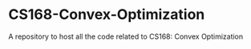 # CS168-Convex-Optimization
A repository to host all the code related to CS168: Convex Optimization
